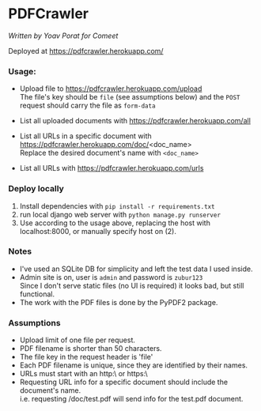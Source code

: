 # PDFCrawler #

_Written by Yoav Porat for Comeet_  

Deployed at https://pdfcrawler.herokuapp.com/

### Usage:

* Upload file to https://pdfcrawler.herokuapp.com/upload  
  The file's key should be `file` (see assumptions below) and the `POST` request should carry the file as `form-data`

* List all uploaded documents with https://pdfcrawler.herokuapp.com/all

* List all URLs in a specific document with https://pdfcrawler.herokuapp.com/doc/<doc_name>  
  Replace the desired document's name with `<doc_name>`

* List all URLs with https://pdfcrawler.herokuapp.com/urls

### Deploy locally

1. Install dependencies with `pip install -r requirements.txt`  
2. run local django web server with `python manage.py runserver`  
3. Use according to the usage above, replacing the host with localhost:8000, or manually specify host on (2).  

### Notes

* I've used an SQLite DB for simplicity and left the test data I used inside.  
* Admin site is on, user is `admin` and password is `zubur123`  
  Since I don't serve static files (no UI is required) it looks bad, but still functional.  
* The work with the PDF files is done by the PyPDF2 package.  

### Assumptions

* Upload limit of one file per request.
* PDF filename is shorter than 50 characters.
* The file key in the request header is 'file'
* Each PDF filename is unique, since they are identified by their names.
* URLs must start with an http:\\ or https:\\
* Requesting URL info for a specific document should include the document's name.  
  i.e. requesting /doc/test.pdf will send info for the test.pdf document.
